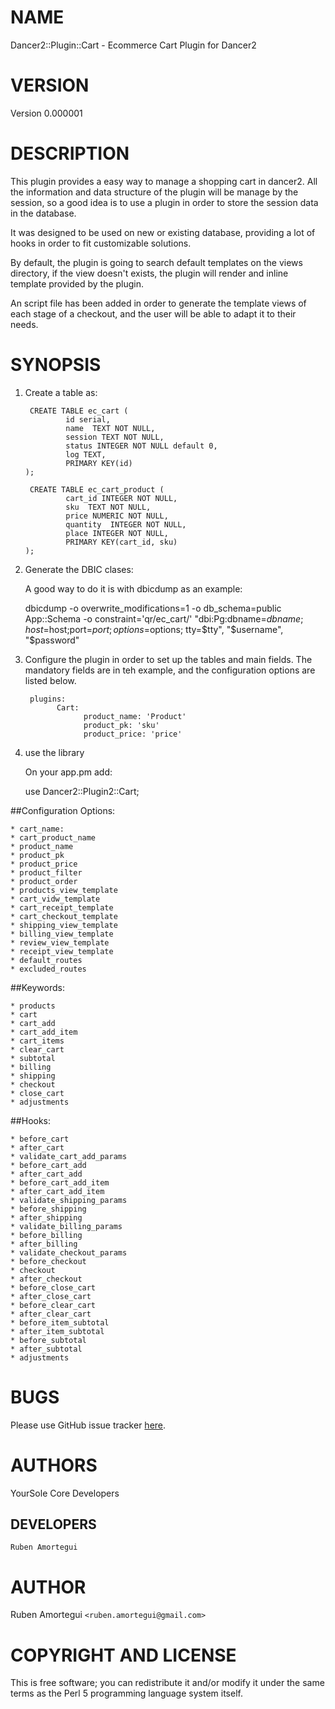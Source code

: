 # NAME

Dancer2::Plugin::Cart - Ecommerce Cart Plugin for Dancer2

# VERSION 

Version 0.000001

# DESCRIPTION

This plugin provides a easy way to manage a shopping cart in dancer2.  All the information and data structure of the plugin will be manage by the session, so a good idea is to use a plugin in order to store the session data in the database.  

It was designed to be used on new or existing database, providing a lot of hooks in order to fit customizable solutions.

By default, the plugin is going to search default templates on the views directory, if the view doesn't exists, the plugin will render and inline template provided by the plugin.

An script file has been added in order to generate the template views of each stage of a checkout, and the user will be able to adapt it to their needs.



# SYNOPSIS

1.  Create a table as:

         CREATE TABLE ec_cart (
                 id serial,
                 name  TEXT NOT NULL,
                 session TEXT NOT NULL,
                 status INTEGER NOT NULL default 0,
                 log TEXT,
                 PRIMARY KEY(id)
        );

         CREATE TABLE ec_cart_product (
                 cart_id INTEGER NOT NULL,
                 sku  TEXT NOT NULL,
                 price NUMERIC NOT NULL,
                 quantity  INTEGER NOT NULL,
                 place INTEGER NOT NULL,
                 PRIMARY KEY(cart_id, sku)
        );


2. Generate the DBIC clases:

    A good way to do it is with dbicdump as an example:

    dbicdump -o overwrite_modifications=1 -o db_schema=public App::Schema -o constraint='qr/ec_cart/' "dbi:Pg:dbname=$dbname;host=$host;port=$port; options=$options; tty=$tty", "$username", "$password"


3. Configure the plugin in order to set up the tables and main fields.  The mandatory fields are in teh example, and the configuration options are listed below.

        plugins:
              Cart:
                    product_name: 'Product'
                    product_pk: 'sku'
                    product_price: 'price'
    
4. use the library

    On your app.pm add:

    use Dancer2::Plugin2::Cart;



##Configuration Options: 

    * cart_name:  
    * cart_product_name
    * product_name
    * product_pk
    * product_price
    * product_filter
    * product_order
    * products_view_template
    * cart_vidw_template
    * cart_receipt_template
    * cart_checkout_template
    * shipping_view_template
    * billing_view_template
    * review_view_template
    * receipt_view_template
    * default_routes
    * excluded_routes 


##Keywords:

    * products
    * cart
    * cart_add
    * cart_add_item
    * cart_items
    * clear_cart
    * subtotal
    * billing
    * shipping
    * checkout
    * close_cart
    * adjustments



##Hooks:

    * before_cart
    * after_cart
    * validate_cart_add_params
    * before_cart_add
    * after_cart_add
    * before_cart_add_item
    * after_cart_add_item
    * validate_shipping_params
    * before_shipping
    * after_shipping
    * validate_billing_params
    * before_billing
    * after_billing
    * validate_checkout_params
    * before_checkout
    * checkout
    * after_checkout
    * before_close_cart
    * after_close_cart
    * before_clear_cart
    * after_clear_cart
    * before_item_subtotal
    * after_item_subtotal
    * before_subtotal
    * after_subtotal
    * adjustments




# BUGS
Please use GitHub issue tracker 
[here](https://github.com/YourSole/Cart).

# AUTHORS

YourSole Core Developers

## DEVELOPERS
    Ruben Amortegui

# AUTHOR

Ruben Amortegui `<ruben.amortegui@gmail.com>`


# COPYRIGHT AND LICENSE

This is free software; you can redistribute it and/or modify it under the same terms as the Perl 5 programming language system itself.

